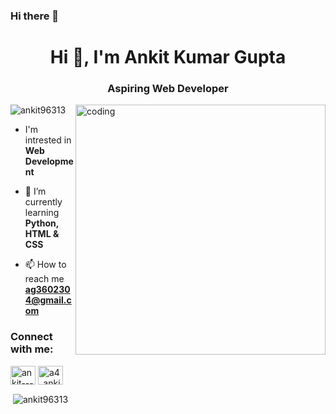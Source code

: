 ### Hi there 👋

<!--
**Ankit96313/Ankit96313** is a ✨ _special_ ✨ repository because its `README.md` (this file) appears on your GitHub profile.

Here are some ideas to get you started:

- 🔭 I’m currently working on ...
- 🌱 I’m currently learning ...
- 👯 I’m looking to collaborate on ...
- 🤔 I’m looking for help with ...
- 💬 Ask me about ...
- 📫 How to reach me: ...
- 😄 Pronouns: ...
- ⚡ Fun fact: ...
-->


<h1 align="center">Hi 👋, I'm Ankit Kumar Gupta</h1>
<h3 align="center">Aspiring Web Developer</h3>
<img align="right" alt="coding" width="400" src="https://camo.githubusercontent.com/ce3a4e7a6ec90f401d6dfd4865da0cc60f0647ee1dec12eb62550e489346f825/68747470733a2f2f7777772e636f6465636f726e6572732e636f6d2f77702d636f6e74656e742f75706c6f6164732f323031382f30352f73656e696f722d66726f6e742d656e642d646576656c6f7065722d6f70656e696e67732d312e676966"


<p align="left"> <img src="https://komarev.com/ghpvc/?username=ankit96313&label=Profile%20views&color=0e75b6&style=flat" alt="ankit96313" /> </p>

- I'm intrested in **Web Development**

- 🌱 I’m currently learning **Python, HTML & CSS**

- 📫 How to reach me **ag3602304@gmail.com**

<h3 align="left">Connect with me:</h3>
<p align="left">
<a href="https://linkedin.com/in/ankit----" target="blank"><img align="center" src="https://raw.githubusercontent.com/rahuldkjain/github-profile-readme-generator/master/src/images/icons/Social/linked-in-alt.svg" alt="ankit----" height="30" width="40" /></a>
<a href="https://instagram.com/a4_ankit_" target="blank"><img align="center" src="https://raw.githubusercontent.com/rahuldkjain/github-profile-readme-generator/master/src/images/icons/Social/instagram.svg" alt="a4_ankit_" height="30" width="40" /></a>
</p>

<p>&nbsp;<img align="center" src="https://github-readme-stats.vercel.app/api?username=ankit96313&show_icons=true&locale=en" alt="ankit96313" /></p>
